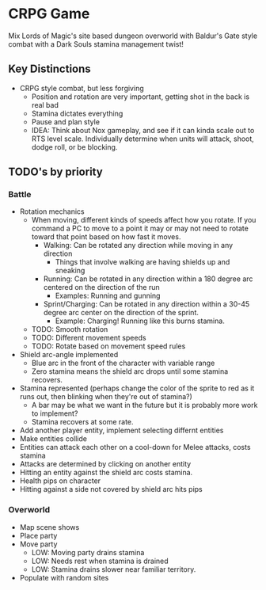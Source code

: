 # CRPG Game
Mix Lords of Magic's site based dungeon overworld 
with Baldur's Gate style combat with a Dark Souls stamina 
management twist!

## Key Distinctions
* CRPG style combat, but less forgiving
    * Position and rotation are very important, getting shot in the back is real bad
    * Stamina dictates everything
    * Pause and plan style 
    * IDEA: Think about Nox gameplay, and 
    see if it can kinda scale out to RTS level scale. 
    Individually determine when units will attack, shoot, dodge roll, or be blocking.

## TODO's by priority 

### Battle
* Rotation mechanics
  * When moving, different kinds of speeds affect how you rotate. If you command a PC to move to a point it may or may not
  need to rotate toward that point based on how fast it moves. 
    * Walking: Can be rotated any direction while moving in any direction
      * Things that involve walking are having shields up and sneaking
    * Running: Can be rotated in any direction within a 180 degree arc centered on the direction of the run
      * Examples: Running and gunning
    * Sprint/Charging: Can be rotated in any direction within a 30-45 degree arc center on the direction of the sprint. 
      * Example: Charging! Running like this burns stamina.
  * TODO: Smooth rotation
  * TODO: Different movement speeds
  * TODO: Rotate based on movement speed rules
* Shield arc-angle implemented
  * Blue arc in the front of the character with variable range
  * Zero stamina means the shield arc drops until some stamina recovers. 
* Stamina represented (perhaps change the color of the sprite to red as it runs out, then blinking when they're out of stamina?)
  * A bar may be what we want in the future but it is probably more work to implement?
  * Stamina recovers at some rate. 
* Add another player entity, implement selecting differnt entities
* Make entities collide
* Entities can attack each other on a cool-down for Melee attacks, costs stamina
* Attacks are determined by clicking on another entity
* Hitting an entity against the shield arc costs stamina. 
* Health pips on character
* Hitting against a side not covered by shield arc hits pips


### Overworld
* Map scene shows
* Place party
* Move party
    * LOW: Moving party drains stamina
    * LOW: Needs rest when stamina is drained
    * LOW: Stamina drains slower near familiar
    territory. 
* Populate with random sites
 
